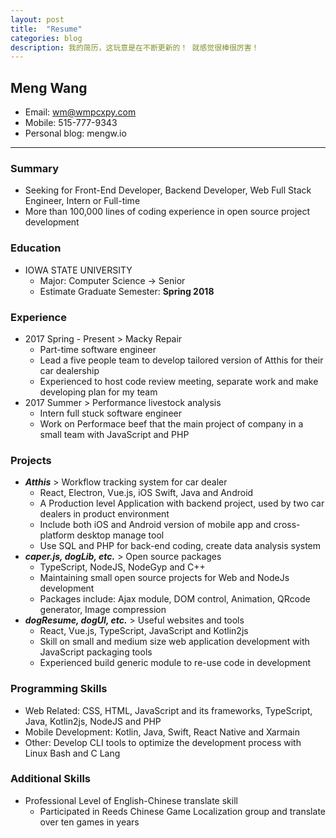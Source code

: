```yaml
---
layout: post
title:  "Resume"
categories: blog
description: 我的简历，这玩意是在不断更新的！ 就感觉很棒很厉害！
---
```


## Meng Wang

-   Email: wm@wmpcxpy.com 
-   Mobile: 515-777-9343
-   Personal blog: mengw.io

* * *

### Summary

-   Seeking for Front-End Developer, Backend Developer, Web Full Stack Engineer, Intern or Full-time
-   More than 100,000 lines of coding experience in open source project development

### Education

-   IOWA STATE UNIVERSITY
    -   Major: Computer Science -> Senior
    -   Estimate Graduate Semester: **Spring 2018**

### Experience

-   2017 Spring - Present > Macky Repair
    -   Part-time software engineer
    -   Lead a five people team to develop tailored version of Atthis for their car dealership
    -   Experienced to host code review meeting, separate work and make developing plan for my team
-   2017 Summer > Performance livestock analysis
    -   Intern full stuck software engineer
    -   Work on Performace beef that the main project of company in a small team with JavaScript and PHP

### Projects

-   **_Atthis_** > Workflow tracking system for car dealer
    -   React, Electron, Vue.js, iOS Swift, Java and Android
    -   A Production level Application with backend project, used by two car dealers in product environment
    -   Include both iOS and Android version of mobile app and cross-platform desktop manage tool
    -   Use SQL and PHP for back-end coding, create data analysis system
-   **_caper.js, dogLib, etc._** > Open source packages
    -   TypeScript, NodeJS, NodeGyp and C++
    -   Maintaining small open source projects for Web and NodeJs development
    -   Packages include: Ajax module, DOM control, Animation, QRcode generator, Image compression
-   **_dogResume, dogUI, etc._** > Useful websites and tools
    -   React, Vue.js, TypeScript, JavaScript and Kotlin2js
    -   Skill on small and medium size web application development with JavaScript packaging tools
    -   Experienced build generic module to re-use code in development

### Programming Skills

-   Web Related: CSS, HTML, JavaScript and its frameworks, TypeScript, Java, Kotlin2js, NodeJS and PHP
-   Mobile Development: Kotlin, Java, Swift, React Native and Xarmain
-   Other: Develop CLI tools to optimize the development process with Linux Bash and C Lang

### Additional Skills

-   Professional Level of English-Chinese translate skill
    -   Participated in Reeds Chinese Game Localization group and translate over ten games in years
